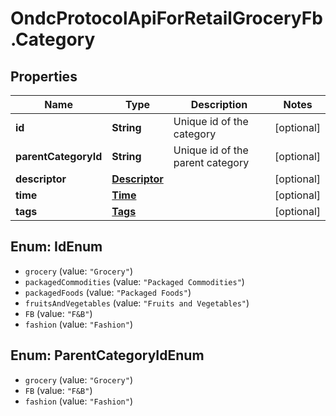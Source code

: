 # OndcProtocolApiForRetailGroceryFb.Category

## Properties
Name | Type | Description | Notes
------------ | ------------- | ------------- | -------------
**id** | **String** | Unique id of the category | [optional] 
**parentCategoryId** | **String** | Unique id of the parent category | [optional] 
**descriptor** | [**Descriptor**](Descriptor.md) |  | [optional] 
**time** | [**Time**](Time.md) |  | [optional] 
**tags** | [**Tags**](Tags.md) |  | [optional] 

<a name="IdEnum"></a>
## Enum: IdEnum

* `grocery` (value: `"Grocery"`)
* `packagedCommodities` (value: `"Packaged Commodities"`)
* `packagedFoods` (value: `"Packaged Foods"`)
* `fruitsAndVegetables` (value: `"Fruits and Vegetables"`)
* `FB` (value: `"F&B"`)
* `fashion` (value: `"Fashion"`)


<a name="ParentCategoryIdEnum"></a>
## Enum: ParentCategoryIdEnum

* `grocery` (value: `"Grocery"`)
* `FB` (value: `"F&B"`)
* `fashion` (value: `"Fashion"`)

